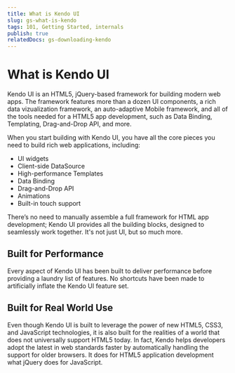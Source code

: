 ```yaml
---
title: What is Kendo UI
slug: gs-what-is-kendo
tags: 101, Getting Started, internals
publish: true
relatedDocs: gs-downloading-kendo
---
```


# What is Kendo UI

Kendo UI is an HTML5, jQuery-based framework for building modern web apps. The framework features more than a dozen UI components, a rich data vizualization framework, an auto-adaptive Mobile framework, and all of the tools needed for a HTML5 app development, such as Data Binding, Templating, Drag-and-Drop API, and more.

When you start building with Kendo UI, you have all the core pieces you need to build rich web applications, including:

* UI widgets
* Client-side DataSource
* High-performance Templates
* Data Binding
* Drag-and-Drop API
* Animations
* Built-in touch support

There’s no need to manually assemble a full framework for HTML app development; Kendo UI provides all the building blocks, designed to seamlessly work together. It's not just UI, but so much more.

## Built for Performance

Every aspect of Kendo UI has been built to deliver performance before providing a laundry list of features. No shortcuts have been made to artificially inflate the Kendo UI feature set. 

## Built for Real World Use

Even though Kendo UI is built to leverage the power of new HTML5, CSS3, and JavaScript technologies, it is also built for the realities of a world that does not universally support HTML5 today. In fact, Kendo helps developers adopt the latest in web standards faster by automatically handling the support for older browsers. It does for HTML5 application development what jQuery does for JavaScript.